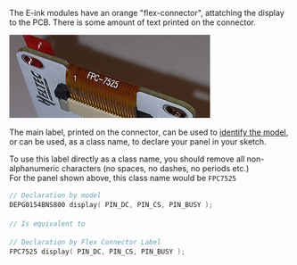 The E-ink modules have an orange "flex-connector", attatching the display to the PCB.
There is some amount of text printed on the connector.

![E-ink module, end-on, displaying flex connector label position](flex_connector.jpg)

The main label, printed on the connector, can be used to [identify the model](/docs/README.md#supported-displays), 
or can be used, as a class name, to declare your panel in your sketch.

To use this label directly as a class name, you should remove all non-alphanumeric characters (no spaces, no dashes, no periods etc.) <br />
For the panel shown above, this class name would be `FPC7525`

```cpp
// Declaration by model
DEPG0154BNS800 display( PIN_DC, PIN_CS, PIN_BUSY );

// Is equivalent to

// Declaration by Flex Connector Label
FPC7525 display( PIN_DC, PIN_CS, PIN_BUSY );
```